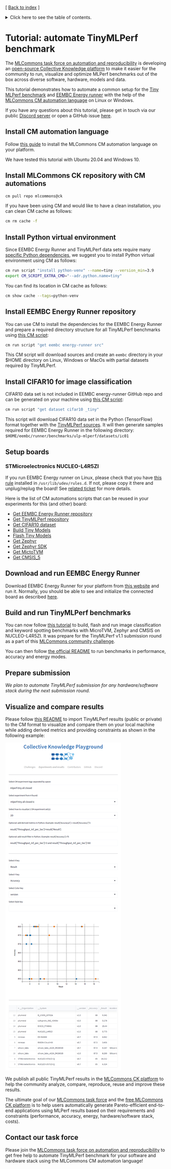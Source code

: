 [ [Back to index](../README.md) ]

<details>
<summary>Click here to see the table of contents.</summary>

* [Tutorial: automate TinyMLPerf benchmark](#tutorial-automate-tinymlperf-benchmark)
  * [Install CM automation language](#install-cm-automation-language)
  * [Install MLCommons CK repository with CM automations](#install-mlcommons-ck-repository-with-cm-automations)
  * [Install Python virtual environment](#install-python-virtual-environment)
  * [Install EEMBC Energy Runner repository](#install-eembc-energy-runner-repository)
  * [Install CIFAR10 for image classification](#install-cifar10-for-image-classification)
  * [Setup boards](#setup-boards)
    * [STMicroelectronics NUCLEO-L4R5ZI](#stmicroelectronics-nucleo-l4r5zi)
  * [Download and run EEMBC Energy Runner](#download-and-run-eembc-energy-runner)
  * [Build and run TinyMLPerf benchmarks](#build-and-run-tinymlperf-benchmarks)
  * [Prepare submission](#prepare-submission)
  * [Visualize and compare results](#visualize-and-compare-results)
  * [Contact our task force](#contact-our-task-force)

</details>

# Tutorial: automate TinyMLPerf benchmark

The [MLCommons task force on automation and reproducibility](https://github.com/mlcommons/ck/blob/master/docs/taskforce.md)
is developing an [open-source Collective Knowledge platform](https://access.cknowledge.org/playground/?action=experiments&tags=mlperf-tiny)
to make it easier for the community to run, visualize and optimize MLPerf benchmarks 
out of the box across diverse software, hardware, models and data.

This tutorial demonstrates how to automate a common setup for the [Tiny MLPerf benchmark](https://github.com/mlcommons/tiny)
and [EEMBC Energy runner](https://github.com/eembc/energyrunner) with the help 
of the [MLCommons CM automation language](https://github.com/mlcommons/ck/blob/master/docs/README.md)
on Linux or Windows.

If you have any questions about this tutorial, please get in touch via our public [Discord server](https://discord.gg/JjWNWXKxwT)
or open a GitHub issue [here](https://github.com/mlcommons/ck/issues).

## Install CM automation language

Follow [this guide](https://github.com/mlcommons/ck/blob/master/docs/installation.md) 
to install the MLCommons CM automation language on your platform. 

We have tested this tutorial with Ubuntu 20.04 and Windows 10.

## Install MLCommons CK repository with CM automations

```bash
cm pull repo mlcommons@ck
```

If you have been using CM and would like to have a clean installation,
you can clean CM cache as follows:
```bash
cm rm cache -f
```

## Install Python virtual environment

Since EEMBC Energy Runner and TinyMLPerf data sets require many [specific Python dependencies](https://github.com/mlcommons/ck/blob/master/cm-mlops/script/get-dataset-cifar10/requirements.txt),
we suggest you to install Python virtual environment using CM as follows:

```bash
cm run script "install python-venv" --name=tiny --version_min=3.9
export CM_SCRIPT_EXTRA_CMD="--adr.python.name=tiny"
```

You can find its location in CM cache as follows:
```bash
cm show cache --tags=python-venv
```

## Install EEMBC Energy Runner repository

You can use CM to install the dependencies for the EEMBC Energy Runner 
and prepare a required directory structure for all TinyMLPerf benchmarks using [this CM script](https://github.com/mlcommons/ck/tree/master/cm-mlops/script/get-mlperf-tiny-eembc-energy-runner-src):
```bash
cm run script "get eembc energy-runner src"
```

This CM script will download sources and create an `eembc` directory 
in your $HOME directory on Linux, Windows or MacOs
with partial datasets required by TinyMLPerf.

## Install CIFAR10 for image classification

CIFAR10 data set is not included in EEMBC energy-runner GitHub repo and can be generated on your machine
using [this CM script](https://github.com/mlcommons/ck/tree/master/cm-mlops/script/get-dataset-cifar10):
```bash
cm run script "get dataset cifar10 _tiny"
```

This script will download CIFAR10 data set in the Python (TensorFlow) format 
together with the [TinyMLPerf sources](https://github.com/mlcommons/ck/tree/master/cm-mlops/script/get-mlperf-tiny-src).
It will then generate samples required for EEMBC Energy Runner in the following directory:
`$HOME/eembc/runner/benchmarks/ulp-mlperf/datasets/ic01`

## Setup boards

### STMicroelectronics NUCLEO-L4R5ZI

If you run EEMBC Energy runner on Linux, please check that you have [this rule](https://github.com/stlink-org/stlink/blob/develop/config/udev/rules.d/49-stlinkv2-1.rules) 
installed in `/usr/lib/udev/rules.d`. If not, please copy it there and unplug/replug the board! See [related ticket](https://github.com/mlcommons/ck/issues/606) for more details.

Here is the list of CM automations scripts that can be reused in your experiments for this (and other) board:

* [Get EEMBC Energy Runner repository](https://github.com/mlcommons/ck/tree/master/cm-mlops/script/get-mlperf-tiny-eembc-energy-runner-src)
* [Get TinyMLPerf repository](https://github.com/mlcommons/ck/tree/master/cm-mlops/script/get-mlperf-tiny-src)
* [Get CIFAR10 dataset](https://github.com/mlcommons/ck/tree/master/cm-mlops/script/get-dataset-cifar10)
* [Build Tiny Models](https://github.com/mlcommons/ck/tree/master/cm-mlops/script/reproduce-mlperf-octoml-tinyml-results)
* [Flash Tiny Models](https://github.com/mlcommons/ck/tree/master/cm-mlops/script/flash-tinyml-binary)
* [Get Zephyr](https://github.com/mlcommons/ck/tree/master/cm-mlops/script/get-zephyr)
* [Get Zephyr SDK](https://github.com/mlcommons/ck/tree/master/cm-mlops/script/get-zephyr-sdk)
* [Get MictoTVM](https://github.com/mlcommons/ck/tree/master/cm-mlops/script/get-microtvm)
* [Get CMSIS_5](https://github.com/mlcommons/ck/tree/master/cm-mlops/script/get-cmsis_5)


## Download and run EEMBC Energy Runner

Download EEMBC Energy Runner for your platform from [this website](https://www.eembc.org/energyrunner/mlperftiny)
and run it. Normally, you should be able to see and initialize the connected board as described 
[here](https://github.com/eembc/energyrunner#software-setup).



## Build and run TinyMLPerf benchmarks

You can now follow [this tutorial](reproduce-mlperf-tiny.md) to build, flash and run image classification and keyword spotting
benchmarks with MicroTVM, Zephyr and CMSIS on NUCLEO-L4R5ZI. It was prepare for the TinyMLPerf v1.1 submission round
as a part of this [MLCommons community challenge](https://access.cknowledge.org/playground/?action=challenges&name=d98cd66e0e5641f7).

You can then follow [the official README](https://github.com/eembc/energyrunner#README.md) to run benchmarks
in performance, accuracy and energy modes.


## Prepare submission

*We plan to automate TinyMLPerf submission for any hardware/software stack during the next submission round.*



## Visualize and compare results

Please follow [this README](../../cm-mlops/script/import-mlperf-tiny-to-experiment/README-extra.md)
to import TinyMLPerf results (public or private) to the CM format to visualize and compare them
on your local machine while adding derived metrics and providing constraints as shown in the following example:

![](../../cm-mlops/script/import-mlperf-tiny-to-experiment/assets/cm-visualization-and-customization-of-tinymlperf-results2.png)


We publish all public TinyMLPerf results in the [MLCommons CK platform](https://access.cknowledge.org/playground/?action=experiments&tags=mlperf-tiny)
to help the community analyze, compare, reproduce, reuse and improve these results.

The ultimate goal of our [MLCommons task force](../taskforce.md) and the [free MLCommons CK platform](https://access.cknowledge.org)
is to help users automatically generate Pareto-efficient
end-to-end applications using MLPerf results based on their requirements and constraints
(performance, accuracy, energy, hardware/software stack, costs).



## Contact our task force

Please join the [MLCommons task force on automation and reproducibility](https://github.com/mlcommons/ck/blob/master/docs/taskforce.md)
to get free help to automate TinyMLPerf benchmark for your software and hardware stack using the MLCommons CM automation language!
